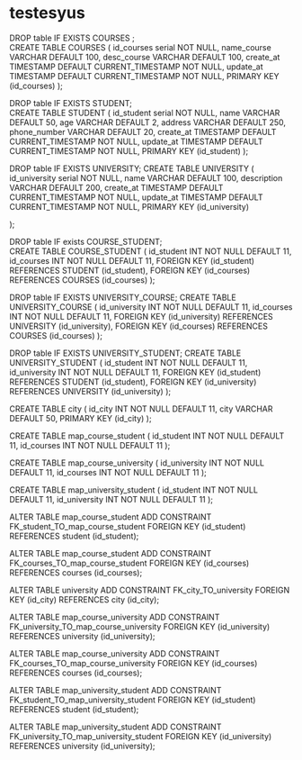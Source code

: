# testesyus



DROP table  IF EXISTS COURSES ;     
CREATE TABLE COURSES
(
  id_courses  serial  NOT NULL,
  name_course VARCHAR DEFAULT 100,
  desc_course VARCHAR DEFAULT 100,
  create_at TIMESTAMP DEFAULT CURRENT_TIMESTAMP NOT NULL,
  update_at TIMESTAMP DEFAULT CURRENT_TIMESTAMP NOT NULL,
  PRIMARY KEY (id_courses)
);


DROP table IF EXISTS STUDENT;    
CREATE TABLE STUDENT
(
  id_student serial NOT NULL,
  name       VARCHAR DEFAULT 50,
  age        VARCHAR DEFAULT 2,
  address        VARCHAR DEFAULT 250,
  phone_number   VARCHAR DEFAULT 20,
  create_at TIMESTAMP DEFAULT CURRENT_TIMESTAMP NOT NULL,
  update_at TIMESTAMP DEFAULT CURRENT_TIMESTAMP NOT NULL,
  PRIMARY KEY (id_student)
);

DROP table  IF EXISTS UNIVERSITY; 
CREATE TABLE UNIVERSITY
(
  id_university serial NOT NULL,
  name          VARCHAR DEFAULT 100,
  description   VARCHAR DEFAULT 200,
  create_at TIMESTAMP DEFAULT CURRENT_TIMESTAMP NOT NULL,
  update_at TIMESTAMP DEFAULT CURRENT_TIMESTAMP NOT NULL,
  PRIMARY KEY (id_university)

);



DROP table  IF exists COURSE_STUDENT;     
CREATE TABLE COURSE_STUDENT
(
  id_student INT NOT NULL DEFAULT 11,
  id_courses INT NOT NULL DEFAULT 11,
  FOREIGN KEY (id_student) REFERENCES STUDENT (id_student),
  FOREIGN KEY (id_courses) REFERENCES COURSES (id_courses)
);

DROP table  IF EXISTS UNIVERSITY_COURSE;
CREATE TABLE UNIVERSITY_COURSE
(
  id_university INT NOT NULL DEFAULT 11,
  id_courses    INT NOT NULL DEFAULT 11,
  FOREIGN KEY (id_university) REFERENCES UNIVERSITY (id_university),
  FOREIGN KEY (id_courses) REFERENCES COURSES (id_courses)
);

DROP table IF EXISTS UNIVERSITY_STUDENT;
CREATE TABLE UNIVERSITY_STUDENT
(
  id_student    INT NOT NULL DEFAULT 11,
  id_university INT NOT NULL DEFAULT 11,
  FOREIGN KEY (id_student) REFERENCES STUDENT (id_student),
  FOREIGN KEY (id_university) REFERENCES UNIVERSITY (id_university)
);

CREATE TABLE city
(
  id_city INT     NOT NULL DEFAULT 11,
  city    VARCHAR DEFAULT 50,
  PRIMARY KEY (id_city)
);

CREATE TABLE map_course_student
(
  id_student INT NOT NULL DEFAULT 11,
  id_courses INT NOT NULL DEFAULT 11
);

CREATE TABLE map_course_university
(
  id_university INT NOT NULL DEFAULT 11,
  id_courses    INT NOT NULL DEFAULT 11
);

CREATE TABLE map_university_student
(
  id_student    INT NOT NULL DEFAULT 11,
  id_university INT NOT NULL DEFAULT 11
);

ALTER TABLE map_course_student
  ADD CONSTRAINT FK_student_TO_map_course_student
    FOREIGN KEY (id_student)
    REFERENCES student (id_student);
 
   
   
ALTER TABLE map_course_student
  ADD CONSTRAINT FK_courses_TO_map_course_student
    FOREIGN KEY (id_courses)
    REFERENCES courses (id_courses);

ALTER TABLE university
  ADD CONSTRAINT FK_city_TO_university
    FOREIGN KEY (id_city)
    REFERENCES city (id_city);

ALTER TABLE map_course_university
  ADD CONSTRAINT FK_university_TO_map_course_university
    FOREIGN KEY (id_university)
    REFERENCES university (id_university);

ALTER TABLE map_course_university
  ADD CONSTRAINT FK_courses_TO_map_course_university
    FOREIGN KEY (id_courses)
    REFERENCES courses (id_courses);

ALTER TABLE map_university_student
  ADD CONSTRAINT FK_student_TO_map_university_student
    FOREIGN KEY (id_student)
    REFERENCES student (id_student);

ALTER TABLE map_university_student
  ADD CONSTRAINT FK_university_TO_map_university_student
    FOREIGN KEY (id_university)
    REFERENCES university (id_university);
